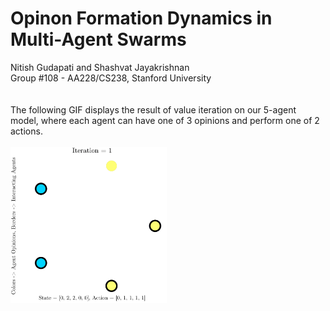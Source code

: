 # Opinon Formation Dynamics in Multi-Agent Swarms
Nitish Gudapati and Shashvat Jayakrishnan\
Group #108 - AA228/CS238, Stanford University
\
\
\
The following GIF displays the result of value iteration on our 5-agent model, where each agent can have one of 3 opinions and perform one of 2 actions.
\
\
<img src="https://github.com/gnitish18/Consensus_of_Multi-Agent_Systems/blob/main/Figures/Report/Sim_14-45-13-Value_Iteration_Policy.gif" width="250" height="250">

